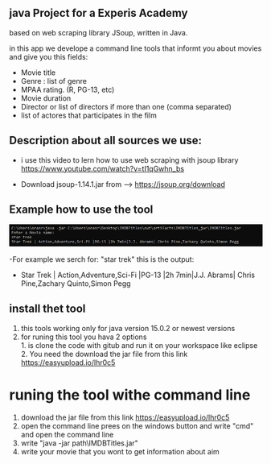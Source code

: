 ## java Project for a Experis Academy 

based on web scraping library JSoup, written in Java. 

in this app we develope a command line tools that informt you about movies and give you this fields:

- Movie title 
- Genre : list of genre
- MPAA rating. (R, PG-13, etc)
- Movie duration
- Director or list of directors if more than one (comma separated)
- list of actores that participates in the film


## Description about all sources we use:
-  i use this video to lern how to use web scraping with jsoup library https://www.youtube.com/watch?v=tI1qGwhn_bs  

-  Download jsoup-1.14.1.jar from --> https://jsoup.org/download 

        
## Example how to use the tool
![ServerClient Java UML](/src/pic/scren.png "ServerClient Java UML") 

-For example we serch for: "star trek"
this is the output:    
- Star Trek | Action,Adventure,Sci-Fi |PG-13 |2h 7min|J.J. Abrams| Chris Pine,Zachary Quinto,Simon Pegg

## install thet tool
1. this tools working only for java version 15.0.2 or newest versions
2. for runing this tool you hava 2 options    
         1. is clone the code with gitub and run it on your workspace like eclipse
         2. You need the download the jar file from this link https://easyupload.io/lhr0c5

# runing the tool withe command line 
1. download the jar file from this link https://easyupload.io/lhr0c5
2. open the command line prees on the windows button and write "cmd" and open the command line 
3. write "java -jar  path\IMDBTitles.jar"
4. write your movie that you wont to get information about aim



